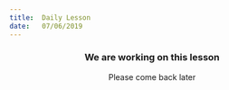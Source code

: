 ```yaml
---
title:  Daily Lesson
date:   07/06/2019
---
```


### <center>We are working on this lesson</center>
<center>Please come back later</center>